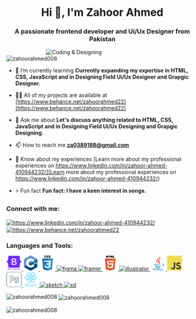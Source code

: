 <h1 align="center">Hi 👋, I'm Zahoor Ahmed</h1>
<h3 align="center">A passionate frontend developer and Ui/Ux Designer from Pakistan</h3>
<img align="right" alt="Coding & Designing" width="400" src="https://www.google.com/imgres?imgurl=https%3A%2F%2Fmedia.tenor.com%2F8Eyl2xr209oAAAAM%2Fdead.gif&tbnid=ujev6VobY20tqM&vet=10CBcQxiAoBmoXChMI0PHDwvS3hgMVAAAAAB0AAAAAEA4..i&imgrefurl=https%3A%2F%2Ftenor.com%2Fsearch%2Fdeath-animation-gifs&docid=k4bJJ0Oq6nzydM&w=220&h=220&itg=1&q=animated%20coding%20and%20design%20gifs&ved=0CBcQxiAoBmoXChMI0PHDwvS3hgMVAAAAAB0AAAAAEA4"

<p align="left"> <img src="https://komarev.com/ghpvc/?username=zahoorahmed008&label=Profile%20views&color=0e75b6&style=flat" alt="zahoorahmed008" /> </p>

- 🌱 I’m currently learning **Currently expanding my expertise in HTML, CSS, JavaScript and in Designing Field Ui/Ux Designer and Grapgic Designer.**

- 👨‍💻 All of my projects are available at [https://www.behance.net/zahoorahmed22](https://www.behance.net/zahoorahmed22)

- 💬 Ask me about **Let's discuss anything related to HTML, CSS, JavaScript and in Designing Field Ui/Ux Designing and Grapgic Designing.**

- 📫 How to reach me **za0389188@gmail.com**

- 📄 Know about my experiences [Learn more about my professional experiences on https://www.linkedin.com/in/zahoor-ahmed-410944232/](Learn more about my professional experiences on https://www.linkedin.com/in/zahoor-ahmed-410944232/)

- ⚡ Fun fact **Fun fact: I have a keen interest in songs.**

<h3 align="left">Connect with me:</h3>
<p align="left">
<a href="https://linkedin.com/in/https://www.linkedin.com/in/zahoor-ahmed-410944232/" target="blank"><img align="center" src="https://raw.githubusercontent.com/rahuldkjain/github-profile-readme-generator/master/src/images/icons/Social/linked-in-alt.svg" alt="https://www.linkedin.com/in/zahoor-ahmed-410944232/" height="30" width="40" /></a>
<a href="https://www.behance.net/https://www.behance.net/zahoorahmed22" target="blank"><img align="center" src="https://raw.githubusercontent.com/rahuldkjain/github-profile-readme-generator/master/src/images/icons/Social/behance.svg" alt="https://www.behance.net/zahoorahmed22" height="30" width="40" /></a>
</p>

<h3 align="left">Languages and Tools:</h3>
<p align="left"> <a href="https://getbootstrap.com" target="_blank" rel="noreferrer"> <img src="https://raw.githubusercontent.com/devicons/devicon/master/icons/bootstrap/bootstrap-plain-wordmark.svg" alt="bootstrap" width="40" height="40"/> </a> <a href="https://www.w3schools.com/cpp/" target="_blank" rel="noreferrer"> <img src="https://raw.githubusercontent.com/devicons/devicon/master/icons/cplusplus/cplusplus-original.svg" alt="cplusplus" width="40" height="40"/> </a> <a href="https://www.w3schools.com/css/" target="_blank" rel="noreferrer"> <img src="https://raw.githubusercontent.com/devicons/devicon/master/icons/css3/css3-original-wordmark.svg" alt="css3" width="40" height="40"/> </a> <a href="https://www.figma.com/" target="_blank" rel="noreferrer"> <img src="https://www.vectorlogo.zone/logos/figma/figma-icon.svg" alt="figma" width="40" height="40"/> </a> <a href="https://www.framer.com/" target="_blank" rel="noreferrer"> <img src="https://www.vectorlogo.zone/logos/framer/framer-icon.svg" alt="framer" width="40" height="40"/> </a> <a href="https://www.w3.org/html/" target="_blank" rel="noreferrer"> <img src="https://raw.githubusercontent.com/devicons/devicon/master/icons/html5/html5-original-wordmark.svg" alt="html5" width="40" height="40"/> </a> <a href="https://www.adobe.com/in/products/illustrator.html" target="_blank" rel="noreferrer"> <img src="https://www.vectorlogo.zone/logos/adobe_illustrator/adobe_illustrator-icon.svg" alt="illustrator" width="40" height="40"/> </a> <a href="https://www.java.com" target="_blank" rel="noreferrer"> <img src="https://raw.githubusercontent.com/devicons/devicon/master/icons/java/java-original.svg" alt="java" width="40" height="40"/> </a> <a href="https://developer.mozilla.org/en-US/docs/Web/JavaScript" target="_blank" rel="noreferrer"> <img src="https://raw.githubusercontent.com/devicons/devicon/master/icons/javascript/javascript-original.svg" alt="javascript" width="40" height="40"/> </a> <a href="https://www.photoshop.com/en" target="_blank" rel="noreferrer"> <img src="https://raw.githubusercontent.com/devicons/devicon/master/icons/photoshop/photoshop-line.svg" alt="photoshop" width="40" height="40"/> </a> <a href="https://reactjs.org/" target="_blank" rel="noreferrer"> <img src="https://raw.githubusercontent.com/devicons/devicon/master/icons/react/react-original-wordmark.svg" alt="react" width="40" height="40"/> </a> <a href="https://www.sketch.com/" target="_blank" rel="noreferrer"> <img src="https://www.vectorlogo.zone/logos/sketchapp/sketchapp-icon.svg" alt="sketch" width="40" height="40"/> </a> <a href="https://www.adobe.com/products/xd.html" target="_blank" rel="noreferrer"> <img src="https://cdn.worldvectorlogo.com/logos/adobe-xd.svg" alt="xd" width="40" height="40"/> </a> </p>

<p><img align="left" src="https://github-readme-stats.vercel.app/api/top-langs?username=zahoorahmed008&show_icons=true&locale=en&layout=compact" alt="zahoorahmed008" /></p>

<p>&nbsp;<img align="center" src="https://github-readme-stats.vercel.app/api?username=zahoorahmed008&show_icons=true&locale=en" alt="zahoorahmed008" /></p>

<p><img align="center" src="https://github-readme-streak-stats.herokuapp.com/?user=zahoorahmed008&" alt="zahoorahmed008" /></p>

